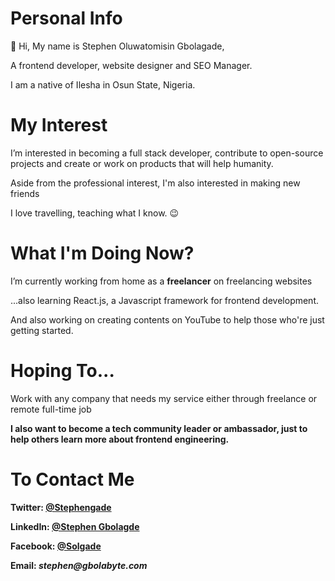 # Personal Info

👋 Hi, My name is Stephen Oluwatomisin Gbolagade,

<p>A frontend developer, website designer and SEO Manager.</p>

<p> I am a native of Ilesha in Osun State, Nigeria.</p>


# My Interest
<p>I’m interested in becoming a full stack developer, contribute to open-source projects and create or work on products that will help humanity.</p>
<p>Aside from the professional interest, I'm also interested in making new friends</p>
<p>I love travelling, teaching what I know. 😉 </p>

# What I'm Doing Now?
<p> I’m currently working from home as a <b>freelancer</b> on freelancing websites</p>
<p>...also learning React.js, a Javascript framework for frontend development.</p>
<p>And also working on creating contents on YouTube to help those who're just getting started.</p>


# Hoping To...
<p>Work with any company that needs my service either through freelance or remote full-time job</p>
<b>I also want to become a tech community leader or ambassador, just to help others learn more about frontend engineering.</p>


# To Contact Me

<p><strong>Twitter</strong>: <a href="https://www.twitter.com/stephen_olgade">@Stephengade</a></p>
<p><strong>LinkedIn</strong>: <a href="https://www.linkedin.com/in/solgade">@Stephen Gbolagde</a></p>
<p><strong>Facebook</strong>: <a href="https://www.facebook.com/solgade">@Solgade</a></p>
<p><strong>Email</strong>: <i>stephen@gbolabyte.com</i></p>

<!---
stephengade/stephengade is a ✨ special ✨ repository because its `README.md` (this file) appears on your GitHub profile.
You can click the Preview link to take a look at your changes.
--->
